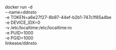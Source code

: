 docker run -d \
    --name=ddnsto \
    -e TOKEN=a6e27f27-8b97-44ef-b2b1-747c1f85a4be \
    -e DEVICE_IDX=0 \
    -v /etc/localtime:/etc/localtime:ro \
    -e PUID=1000 \
    -e PGID=1000 \
    linkease/ddnsto